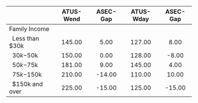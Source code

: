 
|                      |    ATUS-Wend |     ASEC-Gap |    ATUS-Wday |     ASEC-Gap |
| -------------------- | :----------: | :----------: | :----------: | :----------: |
| Family Income        |              |              |              |              |
| &nbsp;&nbsp;Less than $30k |       145.00 |         5.00 |       127.00 |         8.00 |
| &nbsp;&nbsp;$30k-$50k |       150.00 |         0.00 |       128.00 |        -8.00 |
| &nbsp;&nbsp;$50k-$75k |       181.00 |         9.00 |       145.00 |         4.00 |
| &nbsp;&nbsp;$75k-$150k |       210.00 |       -14.00 |       110.00 |        10.00 |
| &nbsp;&nbsp;$150k and over |       225.00 |       -15.00 |       125.00 |       -15.00 |

